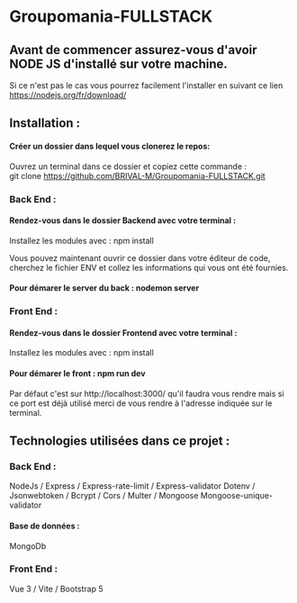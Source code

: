 # Groupomania-FULLSTACK

## Avant de commencer assurez-vous d'avoir NODE JS d'installé sur votre machine.
Si ce n'est pas le cas vous pourrez facilement l'installer en suivant ce lien
https://nodejs.org/fr/download/

## Installation :

#### Créer un dossier dans lequel vous clonerez le repos:
Ouvrez un terminal dans ce dossier et copiez cette commande :  
git clone https://github.com/BRIVAL-M/Groupomania-FULLSTACK.git
### Back End :
#### Rendez-vous dans le dossier Backend avec votre terminal :

Installez les modules avec : npm install

Vous pouvez maintenant ouvrir ce dossier
dans votre éditeur de code, cherchez le fichier ENV 
et collez les informations qui vous ont été fournies.

#### Pour démarer le server du back : nodemon server

### Front End :
#### Rendez-vous dans le dossier Frontend avec votre terminal :
Installez les modules avec : npm install

#### Pour démarer le front : npm run dev
Par défaut c'est sur http://localhost:3000/ 
qu'il faudra vous rendre mais si ce port est déjà utilisé
merci de vous rendre à l'adresse indiquée sur le terminal.

## Technologies utilisées dans ce projet :
### Back End :
NodeJs / Express / Express-rate-limit / Express-validator 
Dotenv / Jsonwebtoken / Bcrypt / Cors / Multer / Mongoose
Mongoose-unique-validator
#### Base de données :
MongoDb

### Front End :
Vue 3 / Vite / Bootstrap 5
